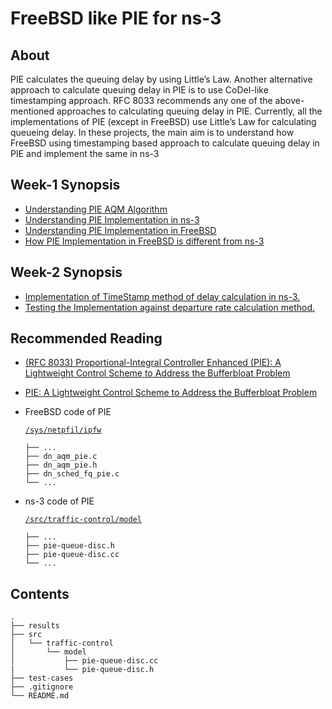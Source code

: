 #  FreeBSD like PIE for ns-3

## About

PIE calculates the queuing delay by using Little’s Law. Another alternative approach to
calculate queuing delay in PIE is to use CoDel-like timestamping approach. RFC 8033
recommends any one of the above-mentioned approaches to calculating queuing delay in PIE.
Currently, all the implementations of PIE (except in FreeBSD) use Little’s Law for calculating
queueing delay. In these projects, the main aim is to understand how FreeBSD using
timestamping based approach to calculate queuing delay in PIE and implement the same in ns-3

## Week-1 Synopsis
* [ Understanding PIE AQM Algorithm ](https://github.com/siddeshlc8/freebsd-pie-in-ns3/wiki/Week-1-Synopsis#pie-proportional-integral-controller-enhanced)
* [ Understanding PIE Implementation in ns-3 ](https://github.com/siddeshlc8/freebsd-pie-in-ns3/wiki/Week-1-Synopsis#implementation-of-pie-in-ns-3)
* [ Understanding PIE Implementation in FreeBSD ](https://github.com/siddeshlc8/freebsd-pie-in-ns3/wiki/Week-1-Synopsis#implementation-of-pie-in-freebsd )
* [How PIE Implementation in FreeBSD is different from ns-3]( https://github.com/siddeshlc8/freebsd-pie-in-ns3/wiki/Week-1-Synopsis#difference-between-ns-3--freebsd-pie-implementation)

## Week-2 Synopsis
* [ Implementation of TimeStamp method of delay calculation in ns-3. ](https://github.com/siddeshlc8/freebsd-pie-in-ns3/wiki/Week-2-Synopsis#implementation)
* [ Testing the Implementation against departure rate calculation method. ](https://github.com/siddeshlc8/freebsd-pie-in-ns3/wiki/Week-2-Synopsis#testing)

## Recommended Reading
- [(RFC 8033) Proportional-Integral Controller Enhanced (PIE): A Lightweight Control
Scheme to Address the Bufferbloat Problem ](https://tools.ietf.org/html/rfc8033)
- [PIE: A Lightweight Control Scheme to Address the Bufferbloat Problem ](http://ieeexplore.ieee.org/document/6602305/)
- FreeBSD code of PIE 

  [`/sys/netpfil/ipfw`](https://github.com/freebsd/freebsd/tree/master/sys/netpfil/ipfw)
  ```
  ├── ...
  ├── dn_aqm_pie.c 
  ├── dn_aqm_pie.h 
  ├── dn_sched_fq_pie.c 
  └── ...
  ```
- ns-3 code of PIE 

  [`/src/traffic-control/model`](https://github.com/nsnam/ns-3-dev-git/tree/master/src/traffic-control/model)
  ```
  ├── ...
  ├── pie-queue-disc.h
  ├── pie-queue-disc.cc
  └── ...
  ```
## Contents
```
.
├── results
├── src
│   └── traffic-control
│       └── model
│           ├── pie-queue-disc.cc
|           └── pie-queue-disc.h
├── test-cases
├── .gitignore
└── README.md
```